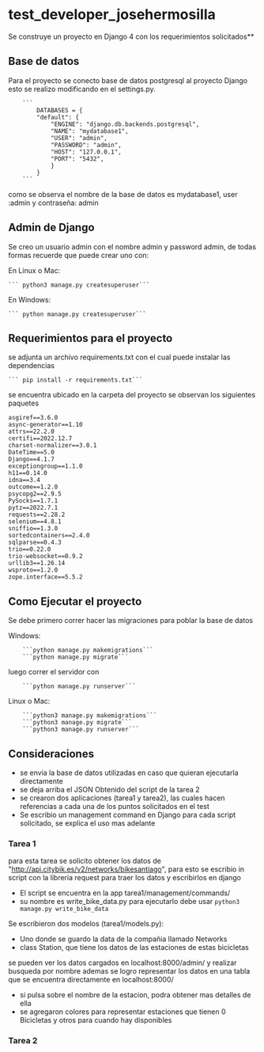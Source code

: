 # test_developer_josehermosilla
Se construye un proyecto en Django 4 con los requerimientos solicitados**

## Base de datos
Para el proyecto se conecto base de datos postgresql al proyecto Django
esto se realizo modificando en el settings.py.


        ```
            DATABASES = {
            "default": {
                "ENGINE": "django.db.backends.postgresql",
                "NAME": "mydatabase1",
                "USER": "admin",
                "PASSWORD": "admin",
                "HOST": "127.0.0.1",
                "PORT": "5432",
                }   
            }
        ```

como se observa el nombre de la base de datos es mydatabase1, user :admin y contraseña: admin
## Admin de Django
Se creo un usuario admin con el nombre admin y password admin, de todas formas recuerde que puede crear uno con:

En Linux o Mac:

    ``` python3 manage.py createsuperuser```
En Windows:

    ``` python manage.py createsuperuser```

## Requerimientos para el proyecto
se adjunta un archivo requirements.txt con el cual puede instalar las dependencias

    ``` pip install -r requirements.txt```
se encuentra ubicado en la carpeta del proyecto
se observan los siguientes paquetes
``` 
asgiref==3.6.0
async-generator==1.10
attrs==22.2.0
certifi==2022.12.7
charset-normalizer==3.0.1
DateTime==5.0
Django==4.1.7
exceptiongroup==1.1.0
h11==0.14.0
idna==3.4
outcome==1.2.0
psycopg2==2.9.5
PySocks==1.7.1
pytz==2022.7.1
requests==2.28.2
selenium==4.8.1
sniffio==1.3.0
sortedcontainers==2.4.0
sqlparse==0.4.3
trio==0.22.0
trio-websocket==0.9.2
urllib3==1.26.14
wsproto==1.2.0
zope.interface==5.5.2

```
## Como Ejecutar el proyecto
Se debe primero correr hacer las migraciones para poblar la base de datos

   Windows:


        ```python manage.py makemigrations```
        ```python manage.py migrate```
luego correr el servidor con

        ```python manage.py runserver```
Linux o Mac:


        ```python3 manage.py makemigrations```
        ```python3 manage.py migrate```
        ```python3 manage.py runserver```
        

## Consideraciones


* se envia la base de datos utilizadas en caso que quieran ejecutarla directamente
* se deja arriba el JSON Obtenido del script de la tarea 2
* se crearon dos aplicaciones (tarea1 y tarea2), las cuales hacen referencias a     cada una de los puntos solicitados en el test
* Se escribio un management command en Django para cada script solicitado, se explica el uso mas adelante
### Tarea 1
para esta tarea se solicito obtener los datos de "http://api.citybik.es/v2/networks/bikesantiago", para esto se escribio in script con la libreria request para traer los datos y escribirlos en django
* El script se encuentra en la app tarea1/management/commands/
* su nombre es write_bike_data.py
para ejecutarlo debe usar
```python3 manage.py write_bike_data ```

Se escribieron dos modelos (tarea1/models.py):
* Uno donde se guardo la data de la compañia llamado Networks
* class Station, que tiene los datos de las estaciones de estas bicicletas

se pueden ver los datos cargados en localhost:8000/admin/ y realizar busqueda por nombre
ademas se logro representar los datos en una tabla que se encuentra directamente en localhost:8000/
* si pulsa sobre el nombre de la estacion, podra obtener mas detalles de ella
* se agregaron colores para representar estaciones que tienen 0 Bicicletas y otros para cuando hay disponibles
### Tarea 2